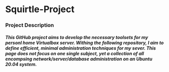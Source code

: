 # Squirtle-Project

### Project Description

##### This GitHub project aims to develop the necessary toolsets for my personl home Virtualbox server. Withing the following repository, I aim to define efficient, minimal administration techniques for my sever. This page does not focus on one single subject, yet a collection of all encompsing network/server/database administration on an Ubuntu 20.04 system.
